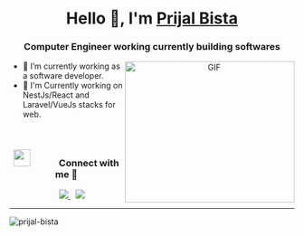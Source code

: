 <h1 align="center">Hello 👋, I'm <a href="https://github.com/prijal-bista" target="blank">
Prijal Bista</a></h1>
<h3 align="center">Computer Engineer working currently building softwares</h3>


<a target="_blank" align="center">
  <img align="right" top="500" height="250" width="300" alt="GIF" src="https://media.giphy.com/media/v1.Y2lkPTc5MGI3NjExZnQwcjQ4YTR5cW90ems4dDQ2M201eWNyZW9yOHE4Y21wczIyc2EwciZlcD12MV9pbnRlcm5hbF9naWZfYnlfaWQmY3Q9Zw/qgQUggAC3Pfv687qPC/giphy.gif">
</a>

- 🔭 I’m currently working as a software developer.
- 🌱 I'm Currently working on NestJs/React and Laravel/VueJs stacks for web.
<br/>

<h3 align="center" > <img src="https://media.giphy.com/media/iY8CRBdQXODJSCERIr/giphy.gif" width="30" height="30" style="margin-right: 50px;">Connect with me 🤝 </h3>

<p align="center">

 <div align="center"  class="icons-social" style="margin-left: 10px;">
    <a style="margin-left: 10px;"  target="_blank" href="https://www.linkedin.com/in/prijal-bista/">
      <img src="https://img.icons8.com/doodle/40/000000/linkedin--v2.png">
    </a>
    <a style="margin-left: 10px;" target="_blank" href="https://github.com/prijal-bista">
		  <img src="https://img.icons8.com/doodle/40/000000/github--v1.png">
    </a>
</div>

</p>

<hr/>

<p align="left"> <img src="https://komarev.com/ghpvc/?username=prijal-bista&label=Profile%20views&color=0e75b6&style=flat" alt="prijal-bista" /> </p>

